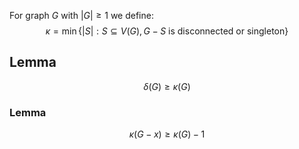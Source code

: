 For graph $G$ with $\lvert G \rvert\geq 1$ we define:
$$
\kappa=\operatorname{min} \{ \lvert S \rvert  : S\subseteq V(G), G-S \text{ is disconnected or singleton} \}
$$

## Lemma
$$
\delta(G) \geq \kappa(G)
$$
### Lemma
$$
\kappa(G-x)\geq \kappa(G)-1
$$

